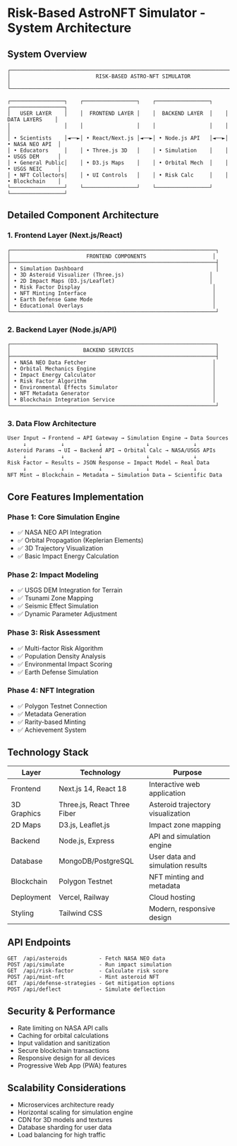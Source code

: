 # Risk-Based AstroNFT Simulator - System Architecture

## System Overview

```
┌─────────────────────────────────────────────────────────────────────────────────┐
│                           RISK-BASED ASTRO-NFT SIMULATOR                        │
└─────────────────────────────────────────────────────────────────────────────────┘

┌─────────────────┐    ┌─────────────────┐    ┌─────────────────┐    ┌─────────────────┐
│   USER LAYER    │    │  FRONTEND LAYER │    │  BACKEND LAYER  │    │  DATA LAYERS    │
│                 │    │                 │    │                 │    │                 │
│ • Scientists    │◄──►│ • React/Next.js │◄──►│ • Node.js API   │◄──►│ • NASA NEO API  │
│ • Educators     │    │ • Three.js 3D   │    │ • Simulation    │    │ • USGS DEM      │
│ • General Public│    │ • D3.js Maps    │    │ • Orbital Mech  │    │ • USGS NEIC     │
│ • NFT Collectors│    │ • UI Controls   │    │ • Risk Calc     │    │ • Blockchain    │
└─────────────────┘    └─────────────────┘    └─────────────────┘    └─────────────────┘
```

## Detailed Component Architecture

### 1. Frontend Layer (Next.js/React)
```
┌─────────────────────────────────────────────────────────────────┐
│                        FRONTEND COMPONENTS                     │
├─────────────────────────────────────────────────────────────────┤
│ • Simulation Dashboard                                          │
│ • 3D Asteroid Visualizer (Three.js)                           │
│ • 2D Impact Maps (D3.js/Leaflet)                              │
│ • Risk Factor Display                                          │
│ • NFT Minting Interface                                        │
│ • Earth Defense Game Mode                                      │
│ • Educational Overlays                                         │
└─────────────────────────────────────────────────────────────────┘
```

### 2. Backend Layer (Node.js/API)
```
┌─────────────────────────────────────────────────────────────────┐
│                       BACKEND SERVICES                          │
├─────────────────────────────────────────────────────────────────┤
│ • NASA NEO Data Fetcher                                        │
│ • Orbital Mechanics Engine                                     │
│ • Impact Energy Calculator                                     │
│ • Risk Factor Algorithm                                        │
│ • Environmental Effects Simulator                              │
│ • NFT Metadata Generator                                       │
│ • Blockchain Integration Service                               │
└─────────────────────────────────────────────────────────────────┘
```

### 3. Data Flow Architecture
```
User Input → Frontend → API Gateway → Simulation Engine → Data Sources
     ↓           ↓           ↓              ↓              ↓
Asteroid Params → UI → Backend API → Orbital Calc → NASA/USGS APIs
     ↓           ↓           ↓              ↓              ↓
Risk Factor ← Results ← JSON Response ← Impact Model ← Real Data
     ↓           ↓           ↓              ↓              ↓
NFT Mint → Blockchain ← Metadata ← Simulation Data ← Scientific Data
```

## Core Features Implementation

### Phase 1: Core Simulation Engine
- ✅ NASA NEO API Integration
- ✅ Orbital Propagation (Keplerian Elements)
- ✅ 3D Trajectory Visualization
- ✅ Basic Impact Energy Calculation

### Phase 2: Impact Modeling
- ✅ USGS DEM Integration for Terrain
- ✅ Tsunami Zone Mapping
- ✅ Seismic Effect Simulation
- ✅ Dynamic Parameter Adjustment

### Phase 3: Risk Assessment
- ✅ Multi-factor Risk Algorithm
- ✅ Population Density Analysis
- ✅ Environmental Impact Scoring
- ✅ Earth Defense Simulation

### Phase 4: NFT Integration
- ✅ Polygon Testnet Connection
- ✅ Metadata Generation
- ✅ Rarity-based Minting
- ✅ Achievement System

## Technology Stack

| Layer | Technology | Purpose |
|-------|------------|---------|
| Frontend | Next.js 14, React 18 | Interactive web application |
| 3D Graphics | Three.js, React Three Fiber | Asteroid trajectory visualization |
| 2D Maps | D3.js, Leaflet.js | Impact zone mapping |
| Backend | Node.js, Express | API and simulation engine |
| Database | MongoDB/PostgreSQL | User data and simulation results |
| Blockchain | Polygon Testnet | NFT minting and metadata |
| Deployment | Vercel, Railway | Cloud hosting |
| Styling | Tailwind CSS | Modern, responsive design |

## API Endpoints

```
GET  /api/asteroids          - Fetch NASA NEO data
POST /api/simulate           - Run impact simulation
GET  /api/risk-factor        - Calculate risk score
POST /api/mint-nft           - Mint asteroid NFT
GET  /api/defense-strategies - Get mitigation options
POST /api/deflect            - Simulate deflection
```

## Security & Performance

- Rate limiting on NASA API calls
- Caching for orbital calculations
- Input validation and sanitization
- Secure blockchain transactions
- Responsive design for all devices
- Progressive Web App (PWA) features

## Scalability Considerations

- Microservices architecture ready
- Horizontal scaling for simulation engine
- CDN for 3D models and textures
- Database sharding for user data
- Load balancing for high traffic
